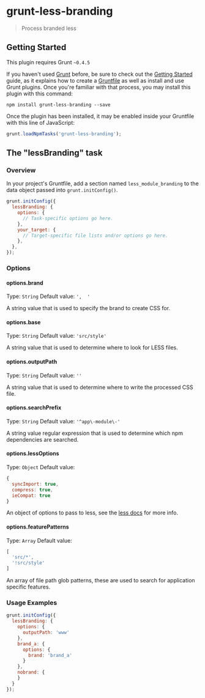 # grunt-less-branding

> Process branded less

## Getting Started
This plugin requires Grunt `~0.4.5`

If you haven't used [Grunt](http://gruntjs.com/) before, be sure to check out the [Getting Started](http://gruntjs.com/getting-started) guide, as it explains how to create a [Gruntfile](http://gruntjs.com/sample-gruntfile) as well as install and use Grunt plugins. Once you're familiar with that process, you may install this plugin with this command:

```shell
npm install grunt-less-branding --save
```

Once the plugin has been installed, it may be enabled inside your Gruntfile with this line of JavaScript:

```js
grunt.loadNpmTasks('grunt-less-branding');
```

## The "lessBranding" task

### Overview
In your project's Gruntfile, add a section named `less_module_branding` to the data object passed into `grunt.initConfig()`.

```js
grunt.initConfig({
  lessBranding: {
    options: {
      // Task-specific options go here.
    },
    your_target: {
      // Target-specific file lists and/or options go here.
    },
  },
});
```

### Options

#### options.brand
Type: `String`
Default value: `',  '`

A string value that is used to specify the brand to create CSS for.

#### options.base
Type: `String`
Default value: `'src/style'`

A string value that is used to determine where to look for LESS files.

#### options.outputPath
Type: `String`
Default value: `''`

A string value that is used to determine where to write the processed CSS file.

#### options.searchPrefix
Type: `String`
Default value: `'^app\-module\-'`

A string value regular expression that is used to determine which npm dependencies are searched.

#### options.lessOptions
Type: `Object`
Default value:

```js
{
  syncImport: true,
  compress: true,
  ieCompat: true
}
```

An object of options to pass to less, see the [less docs](http://lesscss.org/usage/#command-line-usage-options) for more info.

#### options.featurePatterns
Type: `Array`
Default value:

```js
[
  'src/*',
  '!src/style'
]
```

An array of file path glob patterns, these are used to search for application specific features.

### Usage Examples

```js
grunt.initConfig({
  lessBranding: {
    options: {
      outputPath: 'www'
    },
    brand_a: {
      options: {
        brand: 'brand_a'
      }
    },
    nobrand: {
    }
  }
});
```

